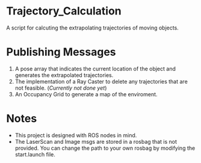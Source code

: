 # Trajectory_Calculation
A script for calcuting the extrapolating trajectories of moving objects.

# Publishing Messages
1. A pose array that indicates the current location of the object and generates the extrapolated trajectories.
2. The implementation of a Ray Caster to delete any trajectories that are not feasible. (*Currently not done yet*)
3. An Occupancy Grid to generate a map of the enviroment. 

# Notes
- This project is designed with ROS nodes in mind.
- The LaserScan and Image msgs are stored in a rosbag that is not provided. You can change the path to your own rosbag by modifying the start.launch file.

